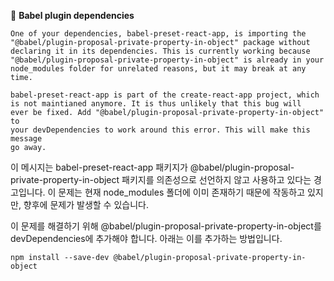 📍 **Babel plugin dependencies**

```
One of your dependencies, babel-preset-react-app, is importing the
"@babel/plugin-proposal-private-property-in-object" package without
declaring it in its dependencies. This is currently working because
"@babel/plugin-proposal-private-property-in-object" is already in your
node_modules folder for unrelated reasons, but it may break at any time.

babel-preset-react-app is part of the create-react-app project, which
is not maintianed anymore. It is thus unlikely that this bug will
ever be fixed. Add "@babel/plugin-proposal-private-property-in-object" to
your devDependencies to work around this error. This will make this message
go away.
```

이 메시지는 babel-preset-react-app 패키지가 @babel/plugin-proposal-private-property-in-object 패키지를 의존성으로 선언하지 않고 사용하고 있다는 경고입니다. 이 문제는 현재 node_modules 폴더에 이미 존재하기 때문에 작동하고 있지만, 향후에 문제가 발생할 수 있습니다.

이 문제를 해결하기 위해 @babel/plugin-proposal-private-property-in-object를 devDependencies에 추가해야 합니다. 아래는 이를 추가하는 방법입니다.

```
npm install --save-dev @babel/plugin-proposal-private-property-in-object
```

